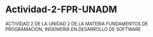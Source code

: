 # Actividad-2-FPR-UNADM
ACTIVIDAD 2 DE LA UNIDAD 2 DE LA MATERIA FUNDAMENTOS DE PROGRAMACIÓN, INGENIERÍA EN DESARROLLO DE SOFTWARE
